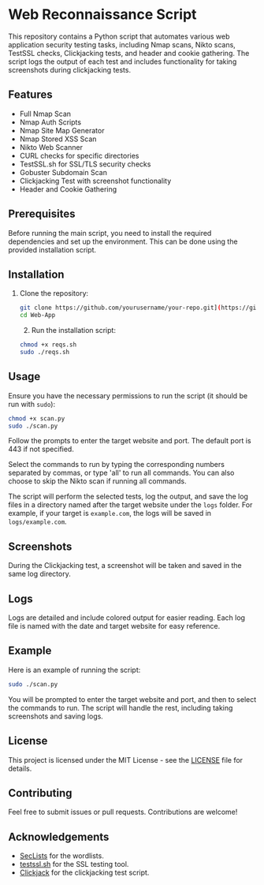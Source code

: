 # Web Reconnaissance Script
This repository contains a Python script that automates various web application security testing tasks, including Nmap scans, Nikto scans, TestSSL checks, Clickjacking tests, and header and cookie gathering. The script logs the output of each test and includes functionality for taking screenshots during clickjacking tests.

## Features

- Full Nmap Scan
- Nmap Auth Scripts
- Nmap Site Map Generator
- Nmap Stored XSS Scan
- Nikto Web Scanner
- CURL checks for specific directories
- TestSSL.sh for SSL/TLS security checks
- Gobuster Subdomain Scan
- Clickjacking Test with screenshot functionality
- Header and Cookie Gathering

## Prerequisites

Before running the main script, you need to install the required dependencies and set up the environment. This can be done using the provided installation script.

## Installation

1. Clone the repository:
   ```bash
   git clone https://github.com/yourusername/your-repo.git](https://github.com/Gereshk/Web-App.git
   cd Web-App
   ```
   2. Run the installation script:

    ```bash
    chmod +x reqs.sh
    sudo ./reqs.sh
    ```

## Usage

Ensure you have the necessary permissions to run the script (it should be run with `sudo`):

```bash
chmod +x scan.py
sudo ./scan.py
```

Follow the prompts to enter the target website and port. The default port is 443 if not specified.

Select the commands to run by typing the corresponding numbers separated by commas, or type 'all' to run all commands. You can also choose to skip the Nikto scan if running all commands.

The script will perform the selected tests, log the output, and save the log files in a directory named after the target website under the `logs` folder. For example, if your target is `example.com`, the logs will be saved in `logs/example.com`.

## Screenshots

During the Clickjacking test, a screenshot will be taken and saved in the same log directory.

## Logs

Logs are detailed and include colored output for easier reading. Each log file is named with the date and target website for easy reference.

## Example

Here is an example of running the script:

```bash
sudo ./scan.py
```

You will be prompted to enter the target website and port, and then to select the commands to run. The script will handle the rest, including taking screenshots and saving logs.

## License

This project is licensed under the MIT License - see the [LICENSE](LICENSE) file for details.

## Contributing

Feel free to submit issues or pull requests. Contributions are welcome!

## Acknowledgements

- [SecLists](https://github.com/danielmiessler/SecLists) for the wordlists.
- [testssl.sh](https://github.com/drwetter/testssl.sh) for the SSL testing tool.
- [Clickjack](https://github.com/nxkennedy/clickjack) for the clickjacking test script.

